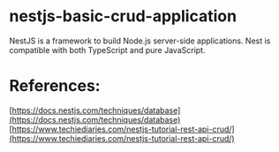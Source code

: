 # nestjs-basic-crud-application
NestJS is a framework to build Node.js server-side applications. Nest is compatible with both TypeScript and pure JavaScript.
# References:
[https://docs.nestjs.com/techniques/database](https://docs.nestjs.com/techniques/database)
[https://www.techiediaries.com/nestjs-tutorial-rest-api-crud/](https://www.techiediaries.com/nestjs-tutorial-rest-api-crud/)
